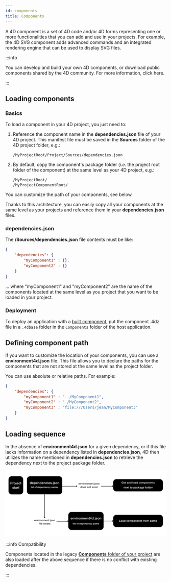 ```yaml
---
id: components
title: Components
---
```


A 4D component is a set of 4D code and/or 4D forms representing one or more functionalities that you can add and use in your projects. For example, the 4D SVG component adds advanced commands and an integrated rendering engine that can be used to display SVG files.

:::info

You can develop and build your own 4D components, or download public components shared by the 4D community. For more information, click here. 

:::


## Loading components

### Basics

To load a component in your 4D project, you just need to:

1. Reference the component name in the **dependencies.json** file of your 4D project. This manifest file must be saved in the **Sources** folder of the 4D project folder, e.g.:
	```
	/MyProjectRoot/Project/Sources/dependencies.json 
	```
2. By default, copy the component's package folder (*i.e.* the project root folder of the component) at the same level as your 4D project, e.g.:
	```
	/MyProjectRoot/
	/MyProjectComponentRoot/ 
	```
You can customize the path of your components, see below. 

Thanks to this architecture, you can easily copy all your components at the same level as your projects and reference them in your **dependencies.json** files.

### dependencies.json

The **/Sources/dependencies.json** file contents must be like:

```json
{
	"dependencies": {
		"myComponent1" : {},
		"myComponent2" : {}
	}
} 
```

... where "myComponent1" and "myComponent2" are the name of the components located at the same level as you project that you want to be loaded in your project.

### Deployment

To deploy an application with a [built component](../Desktop/building.md#build-component), put the component .4dz file in a `.4dbase` folder in the `Components` folder of the host application. 


## Defining component path

If you want to customize the location of your components, you can use a **environment4d.json** file. This file allows you to declare the paths for the components that are not stored at the same level as the project folder. 

You can use absolute or relative paths. For example:

```json
{
	"dependencies": {
		"myComponent1" : "../MyComponent1",
		"myComponent2" : "./MyComponent2",
        "myComponent3" : "file:///Users/jean/MyComponent3"
    }
}
```


## Loading sequence

In the absence of **environment4d.json** for a given dependency, or if this file lacks information on a dependency listed in **dependencies.json**, 4D then utilizes the name mentioned in **dependencies.json** to retrieve the dependency next to the project package folder.

![package-manager](../assets/en/Project/package-manager.png)

:::info Compatibility

Components located in the legacy [**Components** folder of your project](architecture.md#components) are also loaded after the above sequence if there is no conflict with existing dependencies.

:::
